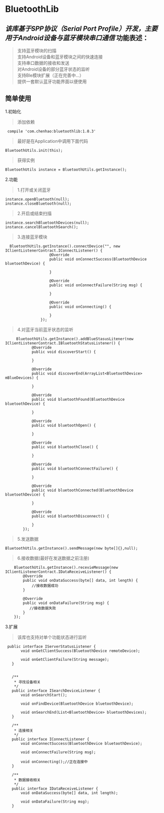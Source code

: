 BluetoothLib  
====
*该库基于SPP协议（Serial Port Profile）开发，主要用于Android设备与蓝牙模块串口通信*
功能表述：  
------
>支持蓝牙模块的扫描  
>支持Android设备和蓝牙模块之间的快速连接  
>支持串口数据的接收和发送  
>对Android设备的部分蓝牙状态的监听  
>支持Ble模块扩展（正在完善中...）  
>提供一套默认蓝牙功能界面以便使用  

简单使用  
------
1.初始化  
>添加依赖  
	
	 compile 'com.chenhao:bluetoothlib:1.0.3'


> 最好是在Application中调用下面代码

	BluetoothUtils.init(this);
	
>获得实例  

	BluetoothUtils instance = BluetoothUtils.getInstance();
	
2.功能
>1.打开或关闭蓝牙

	instance.openBluetooth(null); 
	instance.closeBluetooth(null); 
	
>2.开启或结束扫描

	instance.searchBluetoothDevices(null);
	instance.cancelBluetoothSearch();
	
>3.连接蓝牙模块

	  BluetoothUtils.getInstance().connectDevice("", new IClientListenerContract.IConnectListener() {
                        @Override
                        public void onConnectSuccess(BluetoothDevice bluetoothDevice) {
    
                        }
    
                        @Override
                        public void onConnectFailure(String msg) {
    
                        }
    
                        @Override
                        public void onConnecting() {
    
                        }
                    });
	
>4.对蓝牙当前蓝牙状态的监听
       
         BluetoothUtils.getInstance().addBlueStasusLitener(new IClientListenerContract.IBluetoothStatusListener() {
                @Override
                public void discoverStart() {
                    
                }
    
                @Override
                public void discoverEnd(ArrayList<BluetoothDevice> mBlueDevices) {
    
                }
    
                @Override
                public void bluetoothFound(BluetoothDevice bluetoothDevice) {
    
                }
    
                @Override
                public void bluetoothOpen() {
    
                }
    
                @Override
                public void bluetoothClose() {
    
                }
    
                @Override
                public void bluetoothConnectFailure() {
    
                }
    
                @Override
                public void bluetoothConnected(BluetoothDevice bluetoothDevice) {
    
                }
    
                @Override
                public void bluetoothDisconnect() {
    
                }
            });
   
>5.发送数据

	BluetoothUtils.getInstance().sendMessage(new byte[]{},null);  
>6.接收数据(最好在发送数据之前注册)
	
	    BluetoothUtils.getInstance().recevieMessage(new IClientListenerContract.IDataReceiveListener() {
            @Override
            public void onDataSuccess(byte[] data, int length) {
                //接收数据成功
            }

            @Override
            public void onDataFailure(String msg) {
               //接收数据失败
            }
        });	
3.扩展	 
>该库也支持对单个功能状态进行监听  

     public interface IServerStatusListener {
           void onGetClientSuccess(BluetoothDevice remoteDevice);
   
           void onGetClientFailure(String message);
       }
   
   
       /**
        * 寻找设备相关
        */
       public interface ISearchDeviceListener {
           void onSearchStart();
   
           void onFindDevice(BluetoothDevice bluetoothDevice);
   
           void onSearchEnd(List<BluetoothDevice> bluetoothDevices);
       }
   
       /**
        * 连接相关
        */
       public interface IConnectListener {
           void onConnectSuccess(BluetoothDevice bluetoothDevice);
   
           void onConnectFailure(String msg);
   
           void onConnecting();//正在连接中
       }
   
       /**
        * 数据接收相关
        */
       public interface IDataReceiveListener {
           void onDataSuccess(byte[] data, int length);
   
           void onDataFailure(String msg);
       }


      	